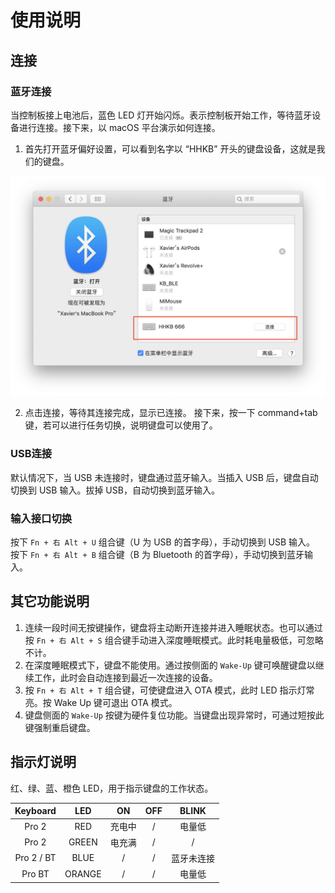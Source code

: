 # 使用说明
## 连接
### 蓝牙连接
当控制板接上电池后，蓝色 LED 灯开始闪烁。表示控制板开始工作，等待蓝牙设备进行连接。接下来，以 macOS 平台演示如何连接。

1. 首先打开蓝牙偏好设置，可以看到名字以 “HHKB” 开头的键盘设备，这就是我们的键盘。 

![Bluetooth Config](../images/bluetooth_config.JPG)

2. 点击连接，等待其连接完成，显示已连接。
接下来，按一下 command+tab 键，若可以进行任务切换，说明键盘可以使用了。

### USB连接
默认情况下，当 USB 未连接时，键盘通过蓝牙输入。当插入 USB 后，键盘自动切换到 USB 输入。拔掉 USB，自动切换到蓝牙输入。

### 输入接口切换
按下 `Fn + 右 Alt + U` 组合键（U 为 USB 的首字母），手动切换到 USB 输入。
按下 `Fn + 右 Alt + B` 组合键（B 为 Bluetooth 的首字母），手动切换到蓝牙输入。

## 其它功能说明
1. 连续一段时间无按键操作，键盘将主动断开连接并进入睡眠状态。也可以通过按 `Fn + 右 Alt + S` 组合键手动进入深度睡眠模式。此时耗电量极低，可忽略不计。
2. 在深度睡眠模式下，键盘不能使用。通过按侧面的 `Wake-Up` 键可唤醒键盘以继续工作，此时会自动连接到最近一次连接的设备。
3. 按 `Fn + 右 Alt + T` 组合键，可使键盘进入 OTA 模式，此时 LED 指示灯常亮。按 Wake Up 键可退出 OTA 模式。
4. 键盘侧面的 `Wake-Up` 按键为硬件复位功能。当键盘出现异常时，可通过短按此键强制重启键盘。

## 指示灯说明
红、绿、蓝、橙色 LED，用于指示键盘的工作状态。

 Keyboard|LED|ON|OFF|BLINK
 :--:|:--:|:--:|:--:|:--:
Pro 2|RED|充电中|/|电量低
Pro 2|GREEN|电充满|/|/
Pro 2 / BT|BLUE|/|/|蓝牙未连接
Pro BT|ORANGE|/|/|电量低


